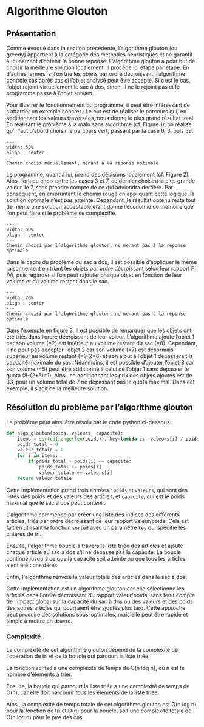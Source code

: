 # Algorithme Glouton
## Présentation
Comme évoqué dans la section précédente, l’algorithme glouton (ou greedy) appartient à la catégorie des méthodes heuristiques et ne garantit aucunement d’obtenir la bonne réponse. L’algorithme glouton a pour but de choisir la meilleure solution localement. Il procède ici étape par étape. En d’autres termes, si l’on trie les objets par ordre décroissant, l’algorithme contrôle cas après cas si l’objet analysé peut être accepté. Si c’est le cas, l’objet rejoint virtuellement le sac à dos, sinon, il ne le rejoint pas et le programme passe à l’objet suivant. 

Pour illustrer le fonctionnement du programme, il peut être intéressant de s’attarder un exemple concret : Le but est de réaliser le parcours qui, en additionnant les valeurs traversées, nous donne le plus grand résultat total. En réalisant le problème à la main sans algorithme (cf. Figure 1), on réalise qu’il faut d’abord choisir le parcours vert, passant par la case 6, 3, puis 59. 
```{figure} figures/arbre_vert.jpg
---
width: 50%
align : center
---
Chemin choisi manuellement, menant à la réponse optimale 
```
Le programme, quant à lui, prend des décisions localement (cf. Figure 2). Ainsi, lors du choix entre les cases 3 et 7, ce dernier choisira la plus grande valeur, le 7, sans prendre compte de ce qui adviendra derrière. Par conséquent, en empruntant le chemin rouge en appliquant cette logique, la solution optimale n’est pas atteinte. Cependant, le résultat obtenu reste tout de même une solution acceptable étant donné l’économie de mémoire que l’on peut faire si le problème se complexifie. 
```{figure} figures/arbre_rouge.jpg
---
width: 50%
align : center
---
Chemin choisi par l’algorithme glouton, ne menant pas à la réponse optimale  
```
Dans le cadre du problème du sac à dos, il est possible d’appliquer le même raisonnement en triant les objets par ordre décroissant selon leur rapport Pi /Vi, puis regarder si l’on peut rajouter chaque objet en fonction de leur volume et du volume restant dans le sac. 
```{figure} figures/arbre_glouton.jpg
---
width: 70%
align : center
---
Chemin choisi par l’algorithme glouton, ne menant pas à la réponse optimale  
```
Dans l’exemple en figure 3, Il est possible de remarquer que les objets ont été triés dans l’ordre décroissant de leur valeur. L’algorithme ajoute l’objet 1 car son volume (=2) est inférieur au volume restant du sac (=8). Cependant, il ne peut pas accepter l’objet 2 car son volume (=7) est désormais supérieur au volume restant (=8-2=6) et son ajout à l’objet 1 dépasserait la capacité maximale du sac. Néanmoins, il est possible d’ajouter l’objet 3 car son volume (=5) peut être additionné à celui de l’objet 1 sans dépasser le quota (8-(2+5)=1). Ainsi, en additionnant les prix des objets ajoutés est de 33, pour un volume total de 7 ne dépassant pas le quota maximal. Dans cet exemple, il s’agit de la meilleure solution. 
##  Résolution du problème par l’algorithme glouton 
Le problème peut ainsi être résolu par le code python ci-dessous :

```python 
def algo_glouton(poids, valeurs, capacite): 
    items = sorted(range(len(poids)), key=lambda i: -valeurs[i] / poids[i]) 
    poids_total = 0 
    valeur_totale = 0 
    for i in items: 
        if poids_total + poids[i] <= capacite: 
            poids_total += poids[i] 
            valeur_totale += valeurs[i] 
    return valeur_totale
```
Cette implémentation prend trois entrées : `poids` et `valeurs`, qui sont des listes des poids et des valeurs des articles, et `capacite`, qui est le poids maximal que le sac à dos peut contenir. 

L'algorithme commence par créer une liste des indices des différents articles, triés par ordre décroissant de leur rapport valeur/poids. Cela est fait en utilisant la fonction `sorted` avec un paramètre `key` qui spécifie les critères de tri. 

Ensuite, l'algorithme boucle à travers la liste triée des articles et ajoute chaque article au sac à dos s'il ne dépasse pas la capacité. La boucle continue jusqu'à ce que la capacité soit atteinte ou que tous les articles aient été considérés. 

Enfin, l'algorithme renvoie la valeur totale des articles dans le sac à dos. 

Cette implémentation est un algorithme glouton car elle sélectionne les articles dans l'ordre décroissant du rapport valeur/poids, sans tenir compte de l'impact global sur la capacité du sac à dos ou des valeurs et des poids des autres articles qui pourraient être ajoutés plus tard. Cette approche peut produire des solutions sous-optimales, mais elle peut être rapide et simple à mettre en œuvre. 

### Complexité 

La complexité de cet algorithme glouton dépend de la complexité de l'opération de tri et de la boucle qui parcourt la liste triée. 

La fonction `sorted` a une complexité de temps de O(n log n), où n est le nombre d'éléments à trier. 

Ensuite, la boucle qui parcourt la liste triée a une complexité de temps de O(n), car elle doit parcourir tous les éléments de la liste triée. 

Ainsi, la complexité de temps totale de cet algorithme glouton est O(n log n) pour la fonction de tri et O(n) pour la boucle, soit une complexité totale de O(n log n) pour le pire des cas. 